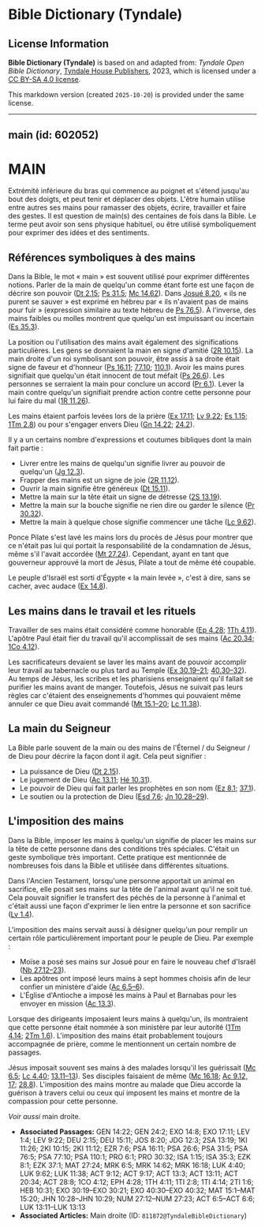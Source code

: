 # Bible Dictionary (Tyndale)

## License Information

**Bible Dictionary (Tyndale)** is based on and adapted from: _Tyndale Open Bible Dictionary_, [Tyndale House Publishers](https://tyndaleopenresources.com/), 2023, which is licensed under a [CC BY-SA 4.0 license](https://creativecommons.org/licenses/by-sa/4.0/legalcode.en).

This markdown version (created `2025-10-20`) is provided under the same license.



--------------------------------

## main (id: 602052)

MAIN
====

Extrémité inférieure du bras qui commence au poignet et s'étend jusqu'au bout des doigts, et peut tenir et déplacer des objets. L'être humain utilise entre autres ses mains pour ramasser des objets, écrire, travailler et faire des gestes. Il est question de main(s) des centaines de fois dans la Bible. Le terme peut avoir son sens physique habituel, ou être utilisé symboliquement pour exprimer des idées et des sentiments.

Références symboliques à des mains
----------------------------------

Dans la Bible, le mot « main » est souvent utilisé pour exprimer différentes notions. Parler de la main de quelqu'un comme étant forte est une façon de décrire son pouvoir ([Dt 2\.15](https://ref.ly/Deut2:15); [Ps 31\.5](https://ref.ly/Ps31:5); [Mc 14\.62](https://ref.ly/Mark14:62)). Dans [Josué 8\.20](https://ref.ly/Josh8:20), « ils ne purent se sauver » est exprimé en hébreu par « ils n'avaient pas de mains pour fuir » (expression similaire au texte hébreu de [Ps 76\.5](https://ref.ly/Ps76:5)). À l'inverse, des mains faibles ou molles montrent que quelqu'un est impuissant ou incertain ([Es 35\.3](https://ref.ly/Isa35:3)).

La position ou l'utilisation des mains avait également des significations particulières. Les gens se donnaient la main en signe d'amitié ([2R 10\.15](https://ref.ly/2Kgs10:15)). La main droite d'un roi symbolisant son pouvoir, être assis à sa droite était signe de faveur et d'honneur ([Ps 16\.11](https://ref.ly/Ps16:11); [77\.10](https://ref.ly/Ps77:10); [110\.1](https://ref.ly/Ps110:1)). Avoir les mains pures signifiait que quelqu'un était innocent de tout méfait ([Ps 26\.6](https://ref.ly/Ps26:6)). Les personnes se serraient la main pour conclure un accord ([Pr 6\.1](https://ref.ly/Prov6:1)). Lever la main contre quelqu'un signifiait prendre action contre cette personne pour lui faire du mal ([1R 11\.26](https://ref.ly/1Kgs11:26)).

Les mains étaient parfois levées lors de la prière ([Ex 17\.11](https://ref.ly/Exod17:11); [Lv 9\.22](https://ref.ly/Lev9:22); [Es 1\.15](https://ref.ly/Isa1:15); [1Tm 2\.8](https://ref.ly/1Tim2:8)) ou pour s'engager envers Dieu ([Gn 14\.22](https://ref.ly/Gen14:22); [24\.2](https://ref.ly/Gen24:2)).

Il y a un certains nombre d'expressions et coutumes bibliques dont la main fait partie :

* Livrer entre les mains de quelqu'un signifie livrer au pouvoir de quelqu'un ([Jg 12\.3](https://ref.ly/Judg12:3)).
* Frapper des mains est un signe de joie ([2R 11\.12](https://ref.ly/2Kgs11:12)).
* Ouvrir la main signifie être généreux ([Dt 15\.11](https://ref.ly/Deut15:11)).
* Mettre la main sur la tête était un signe de détresse ([2S 13\.19](https://ref.ly/2Sam13:19)).
* Mettre la main sur la bouche signifie ne rien dire ou garder le silence ([Pr 30\.32](https://ref.ly/Prov30:32)).
* Mettre la main à quelque chose signifie commencer une tâche ([Lc 9\.62](https://ref.ly/Luke9:62)).

Ponce Pilate s'est lavé les mains lors du procès de Jésus pour montrer que ce n'était pas lui qui portait la responsabilité de la condamnation de Jésus, même s'il l'avait accordée ([Mt 27\.24](https://ref.ly/Matt27:24)). Cependant, ayant en tant que gouverneur approuvé la mort de Jésus, Pilate a tout de même été coupable.

Le peuple d'Israël est sorti d'Égypte « la main levée », c'est à dire, sans se cacher, avec audace ([Ex 14\.8](https://ref.ly/Exod14:8)). 

Les mains dans le travail et les rituels
----------------------------------------

Travailler de ses mains était considéré comme honorable ([Ep 4\.28](https://ref.ly/Eph4:28); [1Th 4\.11](https://ref.ly/1Thess4:11)). L'apôtre Paul était fier du travail qu'il accomplissait de ses mains ([Ac 20\.34](https://ref.ly/Acts20:34); [1Co 4\.12](https://ref.ly/1Cor4:12)).

Les sacrificateurs devaient se laver les mains avant de pouvoir accomplir leur travail au tabernacle ou plus tard au Temple ([Ex 30\.19–21](https://ref.ly/Exod30:19-Exod30:21); [40\.30–32](https://ref.ly/Exod40:30-Exod40:32)). Au temps de Jésus, les scribes et les pharisiens enseignaient qu'il fallait se purifier les mains avant de manger. Toutefois, Jésus ne suivait pas leurs règles car c'étaient des enseignements d'hommes qui pouvaient même annuler ce que Dieu avait commandé ([Mt 15\.1–20](https://ref.ly/Matt15:1-Matt15:20); [Lc 11\.38](https://ref.ly/Luke11:38)).

La main du Seigneur
-------------------

La Bible parle souvent de la main ou des mains de l'Éternel / du Seigneur / de Dieu pour décrire la façon dont il agit. Cela peut signifier :

* La puissance de Dieu ([Dt 2\.15](https://ref.ly/Deut2:15)).
* Le jugement de Dieu ([Ac 13\.11](https://ref.ly/Acts13:11); [Hé 10\.31](https://ref.ly/Heb10:31)).
* Le pouvoir de Dieu qui fait parler les prophètes en son nom ([Ez 8\.1](https://ref.ly/Ezek8:1); [37\.1](https://ref.ly/Ezek37:1)).
* Le soutien ou la protection de Dieu ([Esd 7\.6](https://ref.ly/Ezra7:6); [Jn 10\.28–29](https://ref.ly/John10:28-John10:29)).

L'imposition des mains
----------------------

Dans la Bible, imposer les mains à quelqu'un signifie de placer les mains sur la tête de cette personne dans des conditions très spéciales. C'était un geste symbolique très important. Cette pratique est mentionnée de nombreuses fois dans la Bible et utilisée dans différentes situations.

Dans l'Ancien Testament, lorsqu'une personne apportait un animal en sacrifice, elle posait ses mains sur la tête de l'animal avant qu'il ne soit tué. Cela pouvait signifier le transfert des péchés de la personne à l'animal et c'était aussi une façon d'exprimer le lien entre la personne et son sacrifice ([Lv 1\.4](https://ref.ly/Lev1:4)).

L'imposition des mains servait aussi à désigner quelqu'un pour remplir un certain rôle particulièrement important pour le peuple de Dieu. Par exemple :

* Moïse a posé ses mains sur Josué pour en faire le nouveau chef d'Israël ([Nb 27\.12–23](https://ref.ly/Num27:12-Num27:23)).
* Les apôtres ont imposé leurs mains à sept hommes choisis afin de leur confier un ministère d'aide ([Ac 6\.5–6](https://ref.ly/Acts6:5-Acts6:6)).
* L'Église d'Antioche a imposé les mains à Paul et Barnabas pour les envoyer en mission ([Ac 13\.3](https://ref.ly/Acts13:3)).

Lorsque des dirigeants imposaient leurs mains à quelqu'un, ils montraient que cette personne était nommée à son ministère par leur autorité ([1Tm 4\.14](https://ref.ly/1Tim4:14); [2Tm 1\.6](https://ref.ly/2Tim1:6)). L'imposition des mains était probablement toujours accompagnée de prière, comme le mentionnent un certain nombre de passages.

Jésus imposait souvent ses mains à des malades lorsqu'il les guérissait ([Mc 6\.5](https://ref.ly/Mark6:5); [Lc 4\.40](https://ref.ly/Luke4:40); [13\.11–13](https://ref.ly/Luke13:11-Luke13:13)). Ses disciples faisaient de même ([Mc 16\.18](https://ref.ly/Mark16:18); [Ac 9\.12, 17](https://ref.ly/Acts9:12,Acts9:17); [28\.8](https://ref.ly/Acts28:8)). L'imposition des mains montre au malade que Dieu accorde la guérison à travers celui ou ceux qui imposent les mains et montre de la compassion pour cette personne.

*Voir aussi* main droite.

* **Associated Passages:** GEN 14:22; GEN 24:2; EXO 14:8; EXO 17:11; LEV 1:4; LEV 9:22; DEU 2:15; DEU 15:11; JOS 8:20; JDG 12:3; 2SA 13:19; 1KI 11:26; 2KI 10:15; 2KI 11:12; EZR 7:6; PSA 16:11; PSA 26:6; PSA 31:5; PSA 76:5; PSA 77:10; PSA 110:1; PRO 6:1; PRO 30:32; ISA 1:15; ISA 35:3; EZK 8:1; EZK 37:1; MAT 27:24; MRK 6:5; MRK 14:62; MRK 16:18; LUK 4:40; LUK 9:62; LUK 11:38; ACT 9:12; ACT 9:17; ACT 13:3; ACT 13:11; ACT 20:34; ACT 28:8; 1CO 4:12; EPH 4:28; 1TH 4:11; 1TI 2:8; 1TI 4:14; 2TI 1:6; HEB 10:31; EXO 30:19–EXO 30:21; EXO 40:30–EXO 40:32; MAT 15:1–MAT 15:20; JHN 10:28–JHN 10:29; NUM 27:12–NUM 27:23; ACT 6:5–ACT 6:6; LUK 13:11–LUK 13:13
* **Associated Articles:** Main droite (ID: `811872@TyndaleBibleDictionary`)

